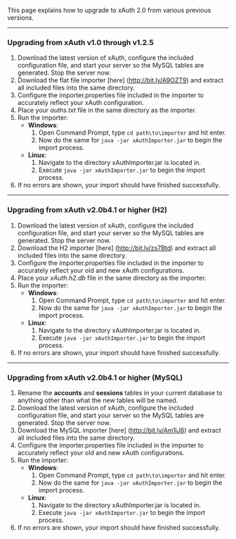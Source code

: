 This page explains how to upgrade to xAuth 2.0 from various previous versions.

***

### Upgrading from xAuth v1.0 through v1.2.5

1. Download the latest version of xAuth, configure the included configuration file, and start your server so the MySQL tables are generated. Stop the server now.
2. Download the flat file importer [here] (http://bit.ly/A9OZT9) and extract all included files into the same directory.
3. Configure the importer.properties file included in the importer to accurately reflect your xAuth configuration.
4. Place your _auths.txt_ file in the same directory as the importer.
5. Run the importer:
    - **Windows**:
        1. Open Command Prompt, type `cd path\to\importer` and hit enter.
        2. Now do the same for `java -jar xAuthImporter.jar` to begin the import process.
    - **Linux**:
        1. Navigate to the directory xAuthImporter.jar is located in.
        2. Execute `java -jar xAuthImporter.jar` to begin the import process.
6. If no errors are shown, your import should have finished successfully.

***

### Upgrading from xAuth v2.0b4.1 or higher (H2)

1. Download the latest version of xAuth, configure the included configuration file, and start your server so the MySQL tables are generated. Stop the server now.
2. Download the H2 importer [here] (http://bit.ly/zs7Btd) and extract all included files into the same directory.
3. Configure the importer.properties file included in the importer to accurately reflect your old and new xAuth configurations.
4. Place your _xAuth.h2.db_ file in the same directory as the importer.
5. Run the importer:
    - **Windows**:
        1. Open Command Prompt, type `cd path\to\importer` and hit enter.
        2. Now do the same for `java -jar xAuthImporter.jar` to begin the import process.
    - **Linux**:
        1. Navigate to the directory xAuthImporter.jar is located in.
        2. Execute `java -jar xAuthImporter.jar` to begin the import process.
6. If no errors are shown, your import should have finished successfully.

***

### Upgrading from xAuth v2.0b4.1 or higher (MySQL)

1. Rename the **accounts** and **sessions** tables in your current database to anything other than what the new tables will be named.
2. Download the latest version of xAuth, configure the included configuration file, and start your server so the MySQL tables are generated. Stop the server now.
3. Download the MySQL importer [here] (http://bit.ly/Am1jJ6) and extract all included files into the same directory.
4. Configure the importer.properties file included in the importer to accurately reflect your old and new xAuth configurations.
5. Run the importer:
    - **Windows**:
        1. Open Command Prompt, type `cd path\to\importer` and hit enter.
        2. Now do the same for `java -jar xAuthImporter.jar` to begin the import process.
    - **Linux**:
        1. Navigate to the directory xAuthImporter.jar is located in.
        2. Execute `java -jar xAuthImporter.jar` to begin the import process.
6. If no errors are shown, your import should have finished successfully.